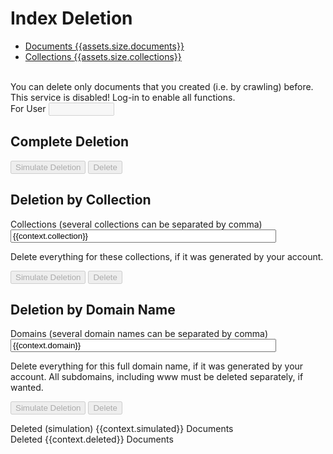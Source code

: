 # Index Deletion

<ul class="nav nav-pills" role="tablist">
  <li role="presentation" class="active"><a href="#">Documents <span class="badge">{{assets.size.documents}}</span></a></li>
  <li role="presentation" class="active"><a href="#">Collections <span class="badge">{{assets.size.collections}}</span></a></li>
</ul>

<br>
You can delete only documents that you created (i.e. by crawling) before.

<div id="DisabledWarning" class="alert alert-danger" role="alert">This service is disabled! Log-in to enable all functions.</div>

<form action=".">
<div class="form-group" id="forUserDiv">
    <label for="forUser">For User</label>
    <input class="form-control" name="forUser" id="forUser" type="text" size="10" maxlength="10" value="" disabled/>
</div>
</form>


## Complete Deletion

<form action=".">
<button type="submit" name="AllSimulateDeletion" value="Simulate Deletion" id="AllSimulateDeletion" class="btn btn-info" disabled/>Simulate Deletion</button>
<button type="submit" name="AllDelete" value="Delete" id="AllDelete" class="btn btn-danger" disabled/>Delete</button>
</form>


## Deletion by Collection

<form action=".">
<div class="form-group">
    <label for="collection">Collections (several collections can be separated by comma)</label>
    <input class="form-control" name="collection" id="collection" type="text" size="50" maxlength="256" value="{{context.collection}}" placeholder=""/>
    <p class="help-block">Delete everything for these collections, if it was generated by your account.</p>
</div>

<button type="submit" name="CollectionSimulateDeletion" value="Simulate Deletion" id="CollectionSimulateDeletion" class="btn btn-info" disabled/>Simulate Deletion</button>
<button type="submit" name="CollectionDelete" value="Delete" id="CollectionDelete" class="btn btn-danger" disabled/>Delete</button>
</form>


## Deletion by Domain Name

<form action=".">
<div class="form-group">
    <label for="domain">Domains (several domain names can be separated by comma)</label>
    <input class="form-control" name="domain" id="domain" type="text" size="50" maxlength="256" value="{{context.domain}}" placeholder="demo-domain-name.org"/>
    <p class="help-block">Delete everything for this full domain name, if it was generated by your account. All subdomains, including www must be deleted separately, if wanted.</p>
</div>

<button type="submit" name="DomainSimulateDeletion" value="Simulate Deletion" id="DomainSimulateDeletion" class="btn btn-info" disabled/>Simulate Deletion</button>
<button type="submit" name="DomainDelete" value="Delete" id="DomainDelete" class="btn btn-danger" disabled/>Delete</button>
</form>

<p>
<div id="SimulatedSuccess" class="alert alert-info" role="alert">Deleted (simulation) {{context.simulated}} Documents</div>
<div id="DeleteSuccess" class="alert alert-warning" role="alert">Deleted {{context.deleted}} Documents</div>
</p>

<script>
document.getElementById("forUser").value = "{{context.forUser}}";
document.getElementById("forUser").disabled = {{context.forUser_disabled}};
if ({{context.forUser_disabled}}) document.getElementById("forUserDiv").remove();
document.getElementById("AllSimulateDeletion").disabled = {{context.all_simulate_disabled}};
document.getElementById("AllDelete").disabled = {{context.all_delete_disabled}};
document.getElementById("CollectionSimulateDeletion").disabled = {{context.collection_simulate_disabled}};
document.getElementById("CollectionDelete").disabled = {{context.collection_delete_disabled}};
document.getElementById("DomainSimulateDeletion").disabled = {{context.domain_simulate_disabled}};
document.getElementById("DomainDelete").disabled = {{context.domain_delete_disabled}};
if (!{{context.all_delete_disabled}}) document.getElementById("DisabledWarning").remove();
if ({{context.simulated}} == 0) document.getElementById("SimulatedSuccess").remove();
if ({{context.deleted}} == 0) document.getElementById("DeleteSuccess").remove();
</script>